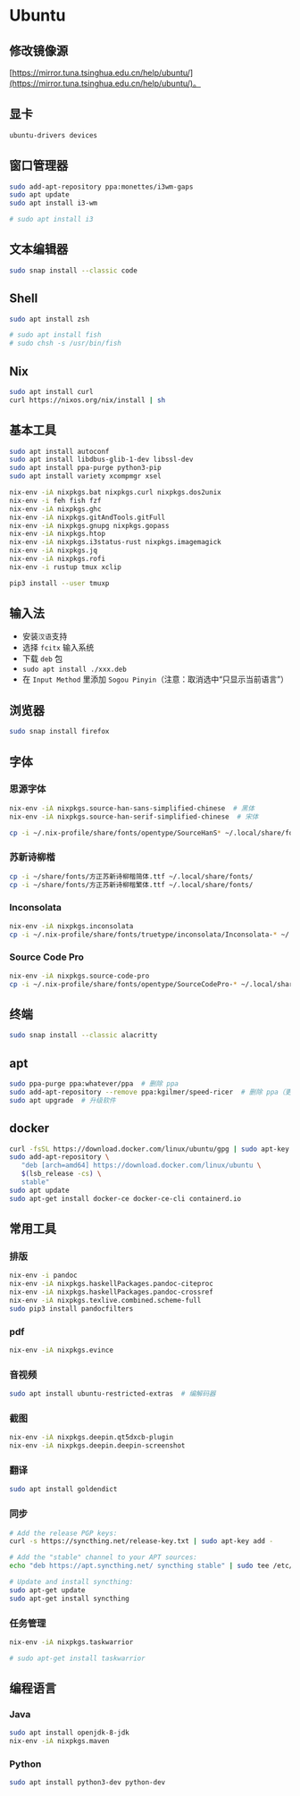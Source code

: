 # Ubuntu

## 修改镜像源

[https://mirror.tuna.tsinghua.edu.cn/help/ubuntu/](https://mirror.tuna.tsinghua.edu.cn/help/ubuntu/)。

## 显卡

```sh
ubuntu-drivers devices
```

## 窗口管理器

```sh
sudo add-apt-repository ppa:monettes/i3wm-gaps
sudo apt update
sudo apt install i3-wm

# sudo apt install i3
```

## 文本编辑器

```sh
sudo snap install --classic code
```

## Shell

```sh
sudo apt install zsh

# sudo apt install fish
# sudo chsh -s /usr/bin/fish
```

## Nix

```sh
sudo apt install curl
curl https://nixos.org/nix/install | sh
```

## 基本工具

```sh
sudo apt install autoconf
sudo apt install libdbus-glib-1-dev libssl-dev
sudo apt install ppa-purge python3-pip
sudo apt install variety xcompmgr xsel

nix-env -iA nixpkgs.bat nixpkgs.curl nixpkgs.dos2unix
nix-env -i feh fish fzf
nix-env -iA nixpkgs.ghc
nix-env -iA nixpkgs.gitAndTools.gitFull
nix-env -iA nixpkgs.gnupg nixpkgs.gopass
nix-env -iA nixpkgs.htop
nix-env -iA nixpkgs.i3status-rust nixpkgs.imagemagick
nix-env -iA nixpkgs.jq
nix-env -iA nixpkgs.rofi
nix-env -i rustup tmux xclip

pip3 install --user tmuxp
```

## 输入法

- 安装`汉语`支持
- 选择 `fcitx` 输入系统
- 下载 `deb` 包
- `sudo apt install ./xxx.deb`
- 在 `Input Method` 里添加 `Sogou Pinyin`（注意：取消选中“只显示当前语言”）

## 浏览器

```sh
sudo snap install firefox
```

## 字体

### 思源字体

```sh
nix-env -iA nixpkgs.source-han-sans-simplified-chinese  # 黑体
nix-env -iA nixpkgs.source-han-serif-simplified-chinese  # 宋体

cp -i ~/.nix-profile/share/fonts/opentype/SourceHanS* ~/.local/share/fonts/
```

### 苏新诗柳楷

```sh
cp -i ~/share/fonts/方正苏新诗柳楷简体.ttf ~/.local/share/fonts/
cp -i ~/share/fonts/方正苏新诗柳楷繁体.ttf ~/.local/share/fonts/
```

### Inconsolata

```sh
nix-env -iA nixpkgs.inconsolata
cp -i ~/.nix-profile/share/fonts/truetype/inconsolata/Inconsolata-* ~/.local/share/fonts
```

### Source Code Pro

```sh
nix-env -iA nixpkgs.source-code-pro
cp -i ~/.nix-profile/share/fonts/opentype/SourceCodePro-* ~/.local/share/fonts/
```

## 终端

```sh
sudo snap install --classic alacritty
```

## apt

```sh
sudo ppa-purge ppa:whatever/ppa  # 删除 ppa
sudo add-apt-repository --remove ppa:kgilmer/speed-ricer  # 删除 ppa（更粗暴）
sudo apt upgrade  # 升级软件
```

## docker

```sh
curl -fsSL https://download.docker.com/linux/ubuntu/gpg | sudo apt-key add -
sudo add-apt-repository \
   "deb [arch=amd64] https://download.docker.com/linux/ubuntu \
   $(lsb_release -cs) \
   stable"
sudo apt update
sudo apt-get install docker-ce docker-ce-cli containerd.io
```

## 常用工具

### 排版

```sh
nix-env -i pandoc
nix-env -iA nixpkgs.haskellPackages.pandoc-citeproc
nix-env -iA nixpkgs.haskellPackages.pandoc-crossref
nix-env -iA nixpkgs.texlive.combined.scheme-full
sudo pip3 install pandocfilters
```

### pdf

```sh
nix-env -iA nixpkgs.evince
```

### 音视频

```sh
sudo apt install ubuntu-restricted-extras  # 编解码器
```

### 截图

```sh
nix-env -iA nixpkgs.deepin.qt5dxcb-plugin
nix-env -iA nixpkgs.deepin.deepin-screenshot
```

### 翻译

```sh
sudo apt install goldendict
```

### 同步

```sh
# Add the release PGP keys:
curl -s https://syncthing.net/release-key.txt | sudo apt-key add -

# Add the "stable" channel to your APT sources:
echo "deb https://apt.syncthing.net/ syncthing stable" | sudo tee /etc/apt/sources.list.d/syncthing.list

# Update and install syncthing:
sudo apt-get update
sudo apt-get install syncthing
```

### 任务管理

```sh
nix-env -iA nixpkgs.taskwarrior

# sudo apt-get install taskwarrior
```

## 编程语言

### Java

```sh
sudo apt install openjdk-8-jdk
nix-env -iA nixpkgs.maven
```

### Python

```sh
sudo apt install python3-dev python-dev
```
